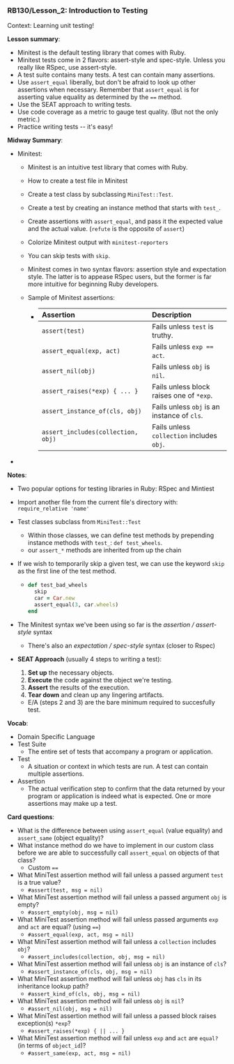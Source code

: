 ### RB130/Lesson_2: Introduction to Testing

Context: Learning unit testing!



**Lesson summary**:

- Minitest is the default testing library that comes with Ruby.
- Minitest tests come in 2 flavors: assert-style and spec-style. Unless you really like RSpec, use assert-style.
- A test suite contains many tests. A test can contain many assertions.
- Use `assert_equal` liberally, but don't be afraid to look up other assertions when necessary. Remember that `assert_equal` is for asserting value equality as determined by the `==` method.
- Use the SEAT approach to writing tests.
- Use code coverage as a metric to gauge test quality. (But not the only metric.)
- Practice writing tests -- it's easy!

**Midway Summary**:

* Minitest:

  * Minitest is an intuitive test library that comes with Ruby.

  * How to create a test file in Minitest

  * Create a test class by subclassing `MiniTest::Test`.

  * Create a test by creating an instance method that starts with `test_`.

  * Create assertions with `assert_equal`, and pass it the expected value and the actual value. (`refute` is the opposite of `assert`)

  * Colorize Minitest output with `minitest-reporters`

  * You can skip tests with `skip`.

  * Minitest comes in two syntax flavors: assertion style and expectation style. The latter is to appease RSpec users, but the former is far more intuitive for beginning Ruby developers.

  * Sample of Minitest assertions:

    * | Assertion                          | Description                                 |
      | :--------------------------------- | :------------------------------------------ |
      | `assert(test)`                     | Fails unless `test` is truthy.              |
      | `assert_equal(exp, act)`           | Fails unless `exp == act`.                  |
      | `assert_nil(obj)`                  | Fails unless `obj` is `nil`.                |
      | `assert_raises(*exp) { ... }`      | Fails unless block raises one of `*exp`.    |
      | `assert_instance_of(cls, obj)`     | Fails unless `obj` is an instance of `cls`. |
      | `assert_includes(collection, obj)` | Fails unless `collection` includes `obj`.   |

* 



**Notes**:

* Two popular options for testing libraries in Ruby: RSpec and Mintiest

* Import another file from the current file's directory with: `require_relative 'name'`

* Test classes subclass from `MiniTest::Test` 

  * Within those classes, we can define test methods by prepending instance methods with `test_`: `def test_wheels`.
  * our `assert_*` methods are inherited from up the chain

* If we wish to temporarily skip a given test, we can use the keyword `skip` as the first line of the test method.

  * ```ruby
    def test_bad_wheels
      skip
      car = Car.new
      assert_equal(3, car.wheels)
    end
    ```

* The Minitest syntax we've been using so far is the *assertion / assert-style* syntax

  * There's also an *expectation / spec-style* syntax (closer to Rspec)

* **SEAT Approach** (usually 4 steps to writing a test):

  1. **Set up** the necessary objects.
  2. **Execute** the code against the object we're testing.
  3. **Assert** the results of the execution.
  4. **Tear down** and clean up any lingering artifacts.

  * E/A (steps 2 and 3) are the bare minimum required to succesfully test.

  



**Vocab**:

* Domain Specific Language
* Test Suite
  * The entire set of tests that accompany a program or application.
* Test
  * A situation or context in which tests are run. A test can contain multiple assertions.
* Assertion
  * The actual verification step to confirm that the data returned by your program or application is indeed what is expected. One or more assertions may make up a test.



**Card questions**:

* What is the difference between using `assert_equal` (value equality) and `assert_same` (object equality)?
* What instance method do we have to implement in our custom class before we are able to successfully call `assert_equal` on objects of that class?
  * Custom `==` 
* What MiniTest assertion method will fail unless a passed argument `test` is a true value?
  * `#assert(test, msg = nil)`
* What MiniTest assertion method will fail unless a passed argument `obj` is empty?
  * `#assert_empty(obj, msg = nil)`
* What MiniTest assertion method will fail unless passed arguments `exp` and `act` are equal? (using `==`)
  * `#assert_equal(exp, act, msg = nil)`
* What MiniTest assertion method will fail unless a `collection` includes `obj`?
  * `#assert_includes(collection, obj, msg = nil)`
* What MiniTest assertion method will fail unless `obj` is an instance of `cls`?
  * `#assert_instance_of(cls, obj, msg = nil)`
* What MiniTest assertion method will fail unless `obj` has `cls` in its inheritance lookup path?
  * `#assert_kind_of(cls, obj, msg = nil)`
* What MiniTest assertion method will fail unless `obj` is `nil`?
  * `#assert_nil(obj, msg = nil)`
* What MiniTest assertion method will fail unless a passed block raises exception(s) `*exp`?
  * `#assert_raises(*exp) { || ... }`
* What MiniTest assertion method will fail unless `exp` and `act` are `equal?` (in terms of `object_id`)?
  * `#assert_same(exp, act, msg = nil)`